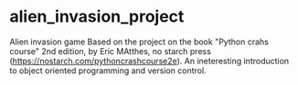 # alien_invasion_project
Alien invasion game
Based on the project on the book "Python crahs course" 2nd edition, by Eric MAtthes, no starch press (https://nostarch.com/pythoncrashcourse2e).
An ineteresting introduction to object oriented programming and version control. 
